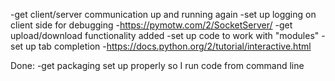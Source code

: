-get client/server communication up and running again
-set up logging on client side for debugging
	-https://pymotw.com/2/SocketServer/
-get upload/download functionality added
-set up code to work with "modules"
-set up tab completion
	-https://docs.python.org/2/tutorial/interactive.html
	
Done:
-get packaging set up properly so I run code from command line